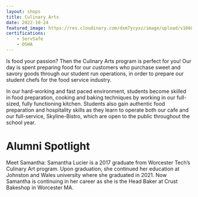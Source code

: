 ```yaml
---
layout: shops
title: Culinary Arts
date: 2022-10-24
featured_image: https://res.cloudinary.com/dxm7ycyxz/image/upload/v1668016894/2022/04/luisa-brimble-HvXEbkcXjSk-unsplash-1-300x200_l16sqi.jpg
certifications:
    - ServSafe
    - OSHA
---
```


Is food your passion? Then the Culinary Arts program is perfect for you! Our day is spent preparing food for our customers who purchase sweet and savory goods through our student run operations, in order to prepare our student chefs for the food service industry. 

In our hard-working and fast paced environment, students become skilled in food preparation, cooking and baking techniques by working in our full-sized, fully functioning kitchen. Students also gain authentic food preparation and hospitality skills as they learn to operate both our cafe and our full-service, Skyline-Bistro, which are open to the public throughout the school year. 

# Alumni Spotlight
Meet Samantha: 
Samantha Lucier is a 2017 graduate from Worcester Tech’s Culinary Art program. Upon graduation, she continued her education at Johnston and Wales university where she graduated in 2021. Now Samantha is continuing in her career as she is the  Head Baker at Crust Bakeshop in Worcester MA. 


